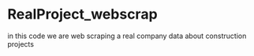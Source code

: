 # RealProject_webscrap
 in this code we are web scraping a real company data about construction projects
